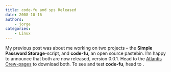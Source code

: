 ```yaml
---
title: code-fu and sps Released
date: 2008-10-16
authors:
    - jorge
categories:
    - Linux
---
```

My previous post was about me working on two projects – the **Simple Password Storage**-script, and **code-fu**, an open source pastebin. I’m happy to announce that both are now released, version 0.0.1. Head to the [Atlantis Crew-pages](http://www.atlantiscrew.net) to download both. To see and test **code-fu**, head to .